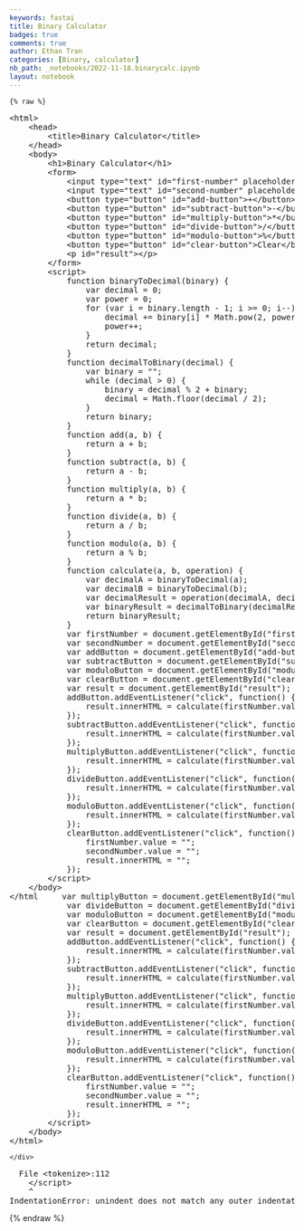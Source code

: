 ```yaml
---
keywords: fastai
title: Binary Calculator
badges: true
comments: true
author: Ethan Tran
categories: [Binary, calculator]
nb_path: _notebooks/2022-11-18.binarycalc.ipynb
layout: notebook
---
```


<!--
#################################################
### THIS FILE WAS AUTOGENERATED! DO NOT EDIT! ###
#################################################
# file to edit: _notebooks/2022-11-18.binarycalc.ipynb
-->

<div class="container" id="notebook-container">
        
    {% raw %}
    
<div class="cell border-box-sizing code_cell rendered">
<div class="input">

<div class="inner_cell">
    <div class="input_area">
<div class=" highlight hl-ipython3"><pre><span></span><span class="o">&lt;</span><span class="n">html</span><span class="o">&gt;</span>
	<span class="o">&lt;</span><span class="n">head</span><span class="o">&gt;</span>
		<span class="o">&lt;</span><span class="n">title</span><span class="o">&gt;</span><span class="n">Binary</span> <span class="n">Calculator</span><span class="o">&lt;/</span><span class="n">title</span><span class="o">&gt;</span>
	<span class="o">&lt;/</span><span class="n">head</span><span class="o">&gt;</span>
	<span class="o">&lt;</span><span class="n">body</span><span class="o">&gt;</span>
		<span class="o">&lt;</span><span class="n">h1</span><span class="o">&gt;</span><span class="n">Binary</span> <span class="n">Calculator</span><span class="o">&lt;/</span><span class="n">h1</span><span class="o">&gt;</span>
		<span class="o">&lt;</span><span class="n">form</span><span class="o">&gt;</span>
			<span class="o">&lt;</span><span class="nb">input</span> <span class="nb">type</span><span class="o">=</span><span class="s2">&quot;text&quot;</span> <span class="nb">id</span><span class="o">=</span><span class="s2">&quot;first-number&quot;</span> <span class="n">placeholder</span><span class="o">=</span><span class="s2">&quot;First Number&quot;</span><span class="o">&gt;</span>
			<span class="o">&lt;</span><span class="nb">input</span> <span class="nb">type</span><span class="o">=</span><span class="s2">&quot;text&quot;</span> <span class="nb">id</span><span class="o">=</span><span class="s2">&quot;second-number&quot;</span> <span class="n">placeholder</span><span class="o">=</span><span class="s2">&quot;Second Number&quot;</span><span class="o">&gt;</span>
			<span class="o">&lt;</span><span class="n">button</span> <span class="nb">type</span><span class="o">=</span><span class="s2">&quot;button&quot;</span> <span class="nb">id</span><span class="o">=</span><span class="s2">&quot;add-button&quot;</span><span class="o">&gt;+&lt;/</span><span class="n">button</span><span class="o">&gt;</span>
			<span class="o">&lt;</span><span class="n">button</span> <span class="nb">type</span><span class="o">=</span><span class="s2">&quot;button&quot;</span> <span class="nb">id</span><span class="o">=</span><span class="s2">&quot;subtract-button&quot;</span><span class="o">&gt;-&lt;/</span><span class="n">button</span><span class="o">&gt;</span>
			<span class="o">&lt;</span><span class="n">button</span> <span class="nb">type</span><span class="o">=</span><span class="s2">&quot;button&quot;</span> <span class="nb">id</span><span class="o">=</span><span class="s2">&quot;multiply-button&quot;</span><span class="o">&gt;*&lt;/</span><span class="n">button</span><span class="o">&gt;</span>
			<span class="o">&lt;</span><span class="n">button</span> <span class="nb">type</span><span class="o">=</span><span class="s2">&quot;button&quot;</span> <span class="nb">id</span><span class="o">=</span><span class="s2">&quot;divide-button&quot;</span><span class="o">&gt;/&lt;/</span><span class="n">button</span><span class="o">&gt;</span>
			<span class="o">&lt;</span><span class="n">button</span> <span class="nb">type</span><span class="o">=</span><span class="s2">&quot;button&quot;</span> <span class="nb">id</span><span class="o">=</span><span class="s2">&quot;modulo-button&quot;</span><span class="o">&gt;%&lt;/</span><span class="n">button</span><span class="o">&gt;</span>
			<span class="o">&lt;</span><span class="n">button</span> <span class="nb">type</span><span class="o">=</span><span class="s2">&quot;button&quot;</span> <span class="nb">id</span><span class="o">=</span><span class="s2">&quot;clear-button&quot;</span><span class="o">&gt;</span><span class="n">Clear</span><span class="o">&lt;/</span><span class="n">button</span><span class="o">&gt;</span>
			<span class="o">&lt;</span><span class="n">p</span> <span class="nb">id</span><span class="o">=</span><span class="s2">&quot;result&quot;</span><span class="o">&gt;&lt;/</span><span class="n">p</span><span class="o">&gt;</span>
		<span class="o">&lt;/</span><span class="n">form</span><span class="o">&gt;</span>
		<span class="o">&lt;</span><span class="n">script</span><span class="o">&gt;</span>
			<span class="n">function</span> <span class="n">binaryToDecimal</span><span class="p">(</span><span class="n">binary</span><span class="p">)</span> <span class="p">{</span>
				<span class="n">var</span> <span class="n">decimal</span> <span class="o">=</span> <span class="mi">0</span><span class="p">;</span>
				<span class="n">var</span> <span class="n">power</span> <span class="o">=</span> <span class="mi">0</span><span class="p">;</span>
				<span class="k">for</span> <span class="p">(</span><span class="n">var</span> <span class="n">i</span> <span class="o">=</span> <span class="n">binary</span><span class="o">.</span><span class="n">length</span> <span class="o">-</span> <span class="mi">1</span><span class="p">;</span> <span class="n">i</span> <span class="o">&gt;=</span> <span class="mi">0</span><span class="p">;</span> <span class="n">i</span><span class="o">--</span><span class="p">)</span> <span class="p">{</span>
					<span class="n">decimal</span> <span class="o">+=</span> <span class="n">binary</span><span class="p">[</span><span class="n">i</span><span class="p">]</span> <span class="o">*</span> <span class="n">Math</span><span class="o">.</span><span class="n">pow</span><span class="p">(</span><span class="mi">2</span><span class="p">,</span> <span class="n">power</span><span class="p">);</span>
					<span class="n">power</span><span class="o">++</span><span class="p">;</span>
				<span class="p">}</span>
				<span class="k">return</span> <span class="n">decimal</span><span class="p">;</span>
			<span class="p">}</span>
			<span class="n">function</span> <span class="n">decimalToBinary</span><span class="p">(</span><span class="n">decimal</span><span class="p">)</span> <span class="p">{</span>
				<span class="n">var</span> <span class="n">binary</span> <span class="o">=</span> <span class="s2">&quot;&quot;</span><span class="p">;</span>
				<span class="k">while</span> <span class="p">(</span><span class="n">decimal</span> <span class="o">&gt;</span> <span class="mi">0</span><span class="p">)</span> <span class="p">{</span>
					<span class="n">binary</span> <span class="o">=</span> <span class="n">decimal</span> <span class="o">%</span> <span class="mi">2</span> <span class="o">+</span> <span class="n">binary</span><span class="p">;</span>
					<span class="n">decimal</span> <span class="o">=</span> <span class="n">Math</span><span class="o">.</span><span class="n">floor</span><span class="p">(</span><span class="n">decimal</span> <span class="o">/</span> <span class="mi">2</span><span class="p">);</span>
				<span class="p">}</span>
				<span class="k">return</span> <span class="n">binary</span><span class="p">;</span>
			<span class="p">}</span>
			<span class="n">function</span> <span class="n">add</span><span class="p">(</span><span class="n">a</span><span class="p">,</span> <span class="n">b</span><span class="p">)</span> <span class="p">{</span>
				<span class="k">return</span> <span class="n">a</span> <span class="o">+</span> <span class="n">b</span><span class="p">;</span>
			<span class="p">}</span>
			<span class="n">function</span> <span class="n">subtract</span><span class="p">(</span><span class="n">a</span><span class="p">,</span> <span class="n">b</span><span class="p">)</span> <span class="p">{</span>
				<span class="k">return</span> <span class="n">a</span> <span class="o">-</span> <span class="n">b</span><span class="p">;</span>
			<span class="p">}</span>
			<span class="n">function</span> <span class="n">multiply</span><span class="p">(</span><span class="n">a</span><span class="p">,</span> <span class="n">b</span><span class="p">)</span> <span class="p">{</span>
				<span class="k">return</span> <span class="n">a</span> <span class="o">*</span> <span class="n">b</span><span class="p">;</span>
			<span class="p">}</span>
			<span class="n">function</span> <span class="n">divide</span><span class="p">(</span><span class="n">a</span><span class="p">,</span> <span class="n">b</span><span class="p">)</span> <span class="p">{</span>
				<span class="k">return</span> <span class="n">a</span> <span class="o">/</span> <span class="n">b</span><span class="p">;</span>
			<span class="p">}</span>
			<span class="n">function</span> <span class="n">modulo</span><span class="p">(</span><span class="n">a</span><span class="p">,</span> <span class="n">b</span><span class="p">)</span> <span class="p">{</span>
				<span class="k">return</span> <span class="n">a</span> <span class="o">%</span> <span class="n">b</span><span class="p">;</span>
			<span class="p">}</span>
			<span class="n">function</span> <span class="n">calculate</span><span class="p">(</span><span class="n">a</span><span class="p">,</span> <span class="n">b</span><span class="p">,</span> <span class="n">operation</span><span class="p">)</span> <span class="p">{</span>
				<span class="n">var</span> <span class="n">decimalA</span> <span class="o">=</span> <span class="n">binaryToDecimal</span><span class="p">(</span><span class="n">a</span><span class="p">);</span>
				<span class="n">var</span> <span class="n">decimalB</span> <span class="o">=</span> <span class="n">binaryToDecimal</span><span class="p">(</span><span class="n">b</span><span class="p">);</span>
				<span class="n">var</span> <span class="n">decimalResult</span> <span class="o">=</span> <span class="n">operation</span><span class="p">(</span><span class="n">decimalA</span><span class="p">,</span> <span class="n">decimalB</span><span class="p">);</span>
				<span class="n">var</span> <span class="n">binaryResult</span> <span class="o">=</span> <span class="n">decimalToBinary</span><span class="p">(</span><span class="n">decimalResult</span><span class="p">);</span>
				<span class="k">return</span> <span class="n">binaryResult</span><span class="p">;</span>
			<span class="p">}</span>
			<span class="n">var</span> <span class="n">firstNumber</span> <span class="o">=</span> <span class="n">document</span><span class="o">.</span><span class="n">getElementById</span><span class="p">(</span><span class="s2">&quot;first-number&quot;</span><span class="p">);</span>
			<span class="n">var</span> <span class="n">secondNumber</span> <span class="o">=</span> <span class="n">document</span><span class="o">.</span><span class="n">getElementById</span><span class="p">(</span><span class="s2">&quot;second-number&quot;</span><span class="p">);</span>
			<span class="n">var</span> <span class="n">addButton</span> <span class="o">=</span> <span class="n">document</span><span class="o">.</span><span class="n">getElementById</span><span class="p">(</span><span class="s2">&quot;add-button&quot;</span><span class="p">);</span>
			<span class="n">var</span> <span class="n">subtractButton</span> <span class="o">=</span> <span class="n">document</span><span class="o">.</span><span class="n">getElementById</span><span class="p">(</span><span class="s2">&quot;subtract-button&quot;</span><span class="p">);</span>
			<span class="n">var</span> <span class="n">moduloButton</span> <span class="o">=</span> <span class="n">document</span><span class="o">.</span><span class="n">getElementById</span><span class="p">(</span><span class="s2">&quot;modulo-button&quot;</span><span class="p">);</span>
			<span class="n">var</span> <span class="n">clearButton</span> <span class="o">=</span> <span class="n">document</span><span class="o">.</span><span class="n">getElementById</span><span class="p">(</span><span class="s2">&quot;clear-button&quot;</span><span class="p">);</span>
			<span class="n">var</span> <span class="n">result</span> <span class="o">=</span> <span class="n">document</span><span class="o">.</span><span class="n">getElementById</span><span class="p">(</span><span class="s2">&quot;result&quot;</span><span class="p">);</span>
			<span class="n">addButton</span><span class="o">.</span><span class="n">addEventListener</span><span class="p">(</span><span class="s2">&quot;click&quot;</span><span class="p">,</span> <span class="n">function</span><span class="p">()</span> <span class="p">{</span>
				<span class="n">result</span><span class="o">.</span><span class="n">innerHTML</span> <span class="o">=</span> <span class="n">calculate</span><span class="p">(</span><span class="n">firstNumber</span><span class="o">.</span><span class="n">value</span><span class="p">,</span> <span class="n">secondNumber</span><span class="o">.</span><span class="n">value</span><span class="p">,</span> <span class="n">add</span><span class="p">);</span>
			<span class="p">});</span>
			<span class="n">subtractButton</span><span class="o">.</span><span class="n">addEventListener</span><span class="p">(</span><span class="s2">&quot;click&quot;</span><span class="p">,</span> <span class="n">function</span><span class="p">()</span> <span class="p">{</span>
				<span class="n">result</span><span class="o">.</span><span class="n">innerHTML</span> <span class="o">=</span> <span class="n">calculate</span><span class="p">(</span><span class="n">firstNumber</span><span class="o">.</span><span class="n">value</span><span class="p">,</span> <span class="n">secondNumber</span><span class="o">.</span><span class="n">value</span><span class="p">,</span> <span class="n">subtract</span><span class="p">);</span>
			<span class="p">});</span>
			<span class="n">multiplyButton</span><span class="o">.</span><span class="n">addEventListener</span><span class="p">(</span><span class="s2">&quot;click&quot;</span><span class="p">,</span> <span class="n">function</span><span class="p">()</span> <span class="p">{</span>
				<span class="n">result</span><span class="o">.</span><span class="n">innerHTML</span> <span class="o">=</span> <span class="n">calculate</span><span class="p">(</span><span class="n">firstNumber</span><span class="o">.</span><span class="n">value</span><span class="p">,</span> <span class="n">secondNumber</span><span class="o">.</span><span class="n">value</span><span class="p">,</span> <span class="n">multiply</span><span class="p">);</span>
			<span class="p">});</span>
			<span class="n">divideButton</span><span class="o">.</span><span class="n">addEventListener</span><span class="p">(</span><span class="s2">&quot;click&quot;</span><span class="p">,</span> <span class="n">function</span><span class="p">()</span> <span class="p">{</span>
				<span class="n">result</span><span class="o">.</span><span class="n">innerHTML</span> <span class="o">=</span> <span class="n">calculate</span><span class="p">(</span><span class="n">firstNumber</span><span class="o">.</span><span class="n">value</span><span class="p">,</span> <span class="n">secondNumber</span><span class="o">.</span><span class="n">value</span><span class="p">,</span> <span class="n">divide</span><span class="p">);</span>
			<span class="p">});</span>
			<span class="n">moduloButton</span><span class="o">.</span><span class="n">addEventListener</span><span class="p">(</span><span class="s2">&quot;click&quot;</span><span class="p">,</span> <span class="n">function</span><span class="p">()</span> <span class="p">{</span>
				<span class="n">result</span><span class="o">.</span><span class="n">innerHTML</span> <span class="o">=</span> <span class="n">calculate</span><span class="p">(</span><span class="n">firstNumber</span><span class="o">.</span><span class="n">value</span><span class="p">,</span> <span class="n">secondNumber</span><span class="o">.</span><span class="n">value</span><span class="p">,</span> <span class="n">modulo</span><span class="p">);</span>
			<span class="p">});</span>
			<span class="n">clearButton</span><span class="o">.</span><span class="n">addEventListener</span><span class="p">(</span><span class="s2">&quot;click&quot;</span><span class="p">,</span> <span class="n">function</span><span class="p">()</span> <span class="p">{</span>
				<span class="n">firstNumber</span><span class="o">.</span><span class="n">value</span> <span class="o">=</span> <span class="s2">&quot;&quot;</span><span class="p">;</span>
				<span class="n">secondNumber</span><span class="o">.</span><span class="n">value</span> <span class="o">=</span> <span class="s2">&quot;&quot;</span><span class="p">;</span>
				<span class="n">result</span><span class="o">.</span><span class="n">innerHTML</span> <span class="o">=</span> <span class="s2">&quot;&quot;</span><span class="p">;</span>
			<span class="p">});</span>
		<span class="o">&lt;/</span><span class="n">script</span><span class="o">&gt;</span>
	<span class="o">&lt;/</span><span class="n">body</span><span class="o">&gt;</span>
<span class="o">&lt;/</span><span class="n">html</span>		<span class="n">var</span> <span class="n">multiplyButton</span> <span class="o">=</span> <span class="n">document</span><span class="o">.</span><span class="n">getElementById</span><span class="p">(</span><span class="s2">&quot;multiply-button&quot;</span><span class="p">);</span>
			<span class="n">var</span> <span class="n">divideButton</span> <span class="o">=</span> <span class="n">document</span><span class="o">.</span><span class="n">getElementById</span><span class="p">(</span><span class="s2">&quot;divide-button&quot;</span><span class="p">);</span>
			<span class="n">var</span> <span class="n">moduloButton</span> <span class="o">=</span> <span class="n">document</span><span class="o">.</span><span class="n">getElementById</span><span class="p">(</span><span class="s2">&quot;modulo-button&quot;</span><span class="p">);</span>
			<span class="n">var</span> <span class="n">clearButton</span> <span class="o">=</span> <span class="n">document</span><span class="o">.</span><span class="n">getElementById</span><span class="p">(</span><span class="s2">&quot;clear-button&quot;</span><span class="p">);</span>
			<span class="n">var</span> <span class="n">result</span> <span class="o">=</span> <span class="n">document</span><span class="o">.</span><span class="n">getElementById</span><span class="p">(</span><span class="s2">&quot;result&quot;</span><span class="p">);</span>
			<span class="n">addButton</span><span class="o">.</span><span class="n">addEventListener</span><span class="p">(</span><span class="s2">&quot;click&quot;</span><span class="p">,</span> <span class="n">function</span><span class="p">()</span> <span class="p">{</span>
				<span class="n">result</span><span class="o">.</span><span class="n">innerHTML</span> <span class="o">=</span> <span class="n">calculate</span><span class="p">(</span><span class="n">firstNumber</span><span class="o">.</span><span class="n">value</span><span class="p">,</span> <span class="n">secondNumber</span><span class="o">.</span><span class="n">value</span><span class="p">,</span> <span class="n">add</span><span class="p">);</span>
			<span class="p">});</span>
			<span class="n">subtractButton</span><span class="o">.</span><span class="n">addEventListener</span><span class="p">(</span><span class="s2">&quot;click&quot;</span><span class="p">,</span> <span class="n">function</span><span class="p">()</span> <span class="p">{</span>
				<span class="n">result</span><span class="o">.</span><span class="n">innerHTML</span> <span class="o">=</span> <span class="n">calculate</span><span class="p">(</span><span class="n">firstNumber</span><span class="o">.</span><span class="n">value</span><span class="p">,</span> <span class="n">secondNumber</span><span class="o">.</span><span class="n">value</span><span class="p">,</span> <span class="n">subtract</span><span class="p">);</span>
			<span class="p">});</span>
			<span class="n">multiplyButton</span><span class="o">.</span><span class="n">addEventListener</span><span class="p">(</span><span class="s2">&quot;click&quot;</span><span class="p">,</span> <span class="n">function</span><span class="p">()</span> <span class="p">{</span>
				<span class="n">result</span><span class="o">.</span><span class="n">innerHTML</span> <span class="o">=</span> <span class="n">calculate</span><span class="p">(</span><span class="n">firstNumber</span><span class="o">.</span><span class="n">value</span><span class="p">,</span> <span class="n">secondNumber</span><span class="o">.</span><span class="n">value</span><span class="p">,</span> <span class="n">multiply</span><span class="p">);</span>
			<span class="p">});</span>
			<span class="n">divideButton</span><span class="o">.</span><span class="n">addEventListener</span><span class="p">(</span><span class="s2">&quot;click&quot;</span><span class="p">,</span> <span class="n">function</span><span class="p">()</span> <span class="p">{</span>
				<span class="n">result</span><span class="o">.</span><span class="n">innerHTML</span> <span class="o">=</span> <span class="n">calculate</span><span class="p">(</span><span class="n">firstNumber</span><span class="o">.</span><span class="n">value</span><span class="p">,</span> <span class="n">secondNumber</span><span class="o">.</span><span class="n">value</span><span class="p">,</span> <span class="n">divide</span><span class="p">);</span>
			<span class="p">});</span>
			<span class="n">moduloButton</span><span class="o">.</span><span class="n">addEventListener</span><span class="p">(</span><span class="s2">&quot;click&quot;</span><span class="p">,</span> <span class="n">function</span><span class="p">()</span> <span class="p">{</span>
				<span class="n">result</span><span class="o">.</span><span class="n">innerHTML</span> <span class="o">=</span> <span class="n">calculate</span><span class="p">(</span><span class="n">firstNumber</span><span class="o">.</span><span class="n">value</span><span class="p">,</span> <span class="n">secondNumber</span><span class="o">.</span><span class="n">value</span><span class="p">,</span> <span class="n">modulo</span><span class="p">);</span>
			<span class="p">});</span>
			<span class="n">clearButton</span><span class="o">.</span><span class="n">addEventListener</span><span class="p">(</span><span class="s2">&quot;click&quot;</span><span class="p">,</span> <span class="n">function</span><span class="p">()</span> <span class="p">{</span>
				<span class="n">firstNumber</span><span class="o">.</span><span class="n">value</span> <span class="o">=</span> <span class="s2">&quot;&quot;</span><span class="p">;</span>
				<span class="n">secondNumber</span><span class="o">.</span><span class="n">value</span> <span class="o">=</span> <span class="s2">&quot;&quot;</span><span class="p">;</span>
				<span class="n">result</span><span class="o">.</span><span class="n">innerHTML</span> <span class="o">=</span> <span class="s2">&quot;&quot;</span><span class="p">;</span>
			<span class="p">});</span>
	    <span class="o">&lt;/</span><span class="n">script</span><span class="o">&gt;</span>
	<span class="o">&lt;/</span><span class="n">body</span><span class="o">&gt;</span>
<span class="o">&lt;/</span><span class="n">html</span><span class="o">&gt;</span>
</pre></div>

    </div>
</div>
</div>

<div class="output_wrapper">
<div class="output">

<div class="output_area">

<div class="output_subarea output_text output_error">
<pre>
<span class="ansi-cyan-intense-fg ansi-bold">  File </span><span class="ansi-green-intense-fg ansi-bold">&lt;tokenize&gt;:112</span>
<span class="ansi-yellow-intense-fg ansi-bold">    &lt;/script&gt;</span>
<span class="ansi-white-intense-fg ansi-bold">    ^</span>
<span class="ansi-red-intense-fg ansi-bold">IndentationError</span><span class="ansi-red-intense-fg ansi-bold">:</span> unindent does not match any outer indentation level
</pre>
</div>
</div>

</div>
</div>

</div>
    {% endraw %}

</div>
 

